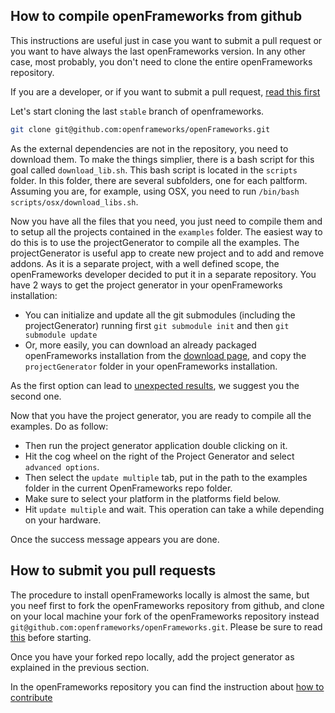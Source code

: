 ## How to compile openFrameworks from github

This instructions are useful just in case you want to submit a pull request or you want to have always the last openFrameworks version. In any other case, most probably, you don't need to clone the entire openFrameworks repository.

If you are a developer, or if you want to submit a pull request, [read this first](https://github.com/openframeworks/openFrameworks/blob/master/README.md#developers)

Let's start cloning the last `stable` branch of openframeworks.

```bash
git clone git@github.com:openframeworks/openFrameworks.git
```

As the external dependencies are not in the repository, you need to download them. To make the things simplier, there is a bash script for this goal called `download_lib.sh`. This bash script is located in the `scripts` folder. In this folder, there are several subfolders, one for each paltform. Assuming you are, for example, using OSX, you need to run `/bin/bash scripts/osx/download_libs.sh`.

Now you have all the files that you need, you just need to compile them and to setup all the projects contained in the `examples` folder. The easiest way to do this is to use the projectGenerator to compile all the examples.
The projectGenerator is useful app to create new project and to add and remove addons. As it is a separate project, with a well defined scope, the openFrameworks developer decided to put it in a separate repository. You have 2 ways to get the project generator in your openFrameworks installation:
* You can initialize and update all the git submodules (including the projectGenerator) running first `git submodule init` and then `git submodule update`
* Or, more easily, you can download an already packaged openFrameworks installation from the [download page](http://openframeworks.cc/download/), and copy the `projectGenerator` folder in your openFrameworks installation.

As the first option can lead to [unexpected results](https://forum.openframeworks.cc/t/how-to-build-project-generator-from-of-git-repo/26232), we suggest you the second one.

Now that you have the project generator, you are ready to compile all the examples. Do as follow:

* Then run the project generator application double clicking on it.
* Hit the cog wheel on the right of the Project Generator and select `advanced options`.
* Then select the `update multiple` tab, put in the path to the examples folder in the current OpenFrameworks repo folder.
* Make sure to select your platform in the platforms field below.
* Hit `update multiple` and wait. This operation can take a while depending on your hardware.

Once the success message appears you are done.


## How to submit you pull requests

The procedure to install openFrameworks locally is almost the same, but you neef first to fork the openFrameworks repository from github, and clone on your local machine your fork of the openFrameworks repository instead `git@github.com:openframeworks/openFrameworks.git`. Please be sure to read [this](https://help.github.com/articles/creating-a-pull-request-from-a-fork/) before starting.

Once you have your forked repo locally, add the project generator as explained in the previous section.

In the openFrameworks repository you can find the instruction about [how to contribute](https://github.com/openframeworks/openFrameworks/blob/master/CONTRIBUTING.md)

